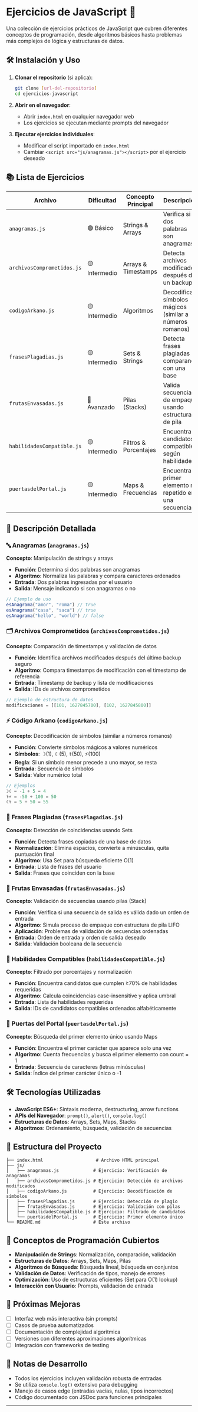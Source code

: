 # Ejercicios de JavaScript 🚀

Una colección de ejercicios prácticos de JavaScript que cubren diferentes conceptos de programación, desde algoritmos básicos hasta problemas más complejos de lógica y estructuras de datos.

## 🛠️ Instalación y Uso

1. **Clonar el repositorio** (si aplica):

   ```bash
   git clone [url-del-repositorio]
   cd ejercicios-javascript
   ```

2. **Abrir en el navegador**:

   - Abrir `index.html` en cualquier navegador web
   - Los ejercicios se ejecutan mediante prompts del navegador

3. **Ejecutar ejercicios individuales**:

   - Modificar el script importado en `index.html`
   - Cambiar `<script src="js/anagramas.js"></script>` por el ejercicio deseado

## 📚 Lista de Ejercicios

| Archivo                    | Dificultad   | Concepto Principal    | Descripción                                               |
| -------------------------- | ------------ | --------------------- | --------------------------------------------------------- |
| `anagramas.js`             | 🟢 Básico     | Strings & Arrays      | Verifica si dos palabras son anagramas                    |
| `archivosComprometidos.js` | 🟡 Intermedio | Arrays & Timestamps   | Detecta archivos modificados después de un backup         |
| `codigoArkano.js`          | 🟡 Intermedio | Algoritmos            | Decodifica símbolos mágicos (similar a números romanos)   |
| `frasesPlagadias.js`       | 🟡 Intermedio | Sets & Strings        | Detecta frases plagiadas comparando con una base          |
| `frutasEnvasadas.js`       | 🔴 Avanzado   | Pilas (Stacks)        | Valida secuencias de empaque usando estructura de pila    |
| `habilidadesCompatible.js` | 🟡 Intermedio | Filtros & Porcentajes | Encuentra candidatos compatibles según habilidades        |
| `puertasdelPortal.js`      | 🟡 Intermedio | Maps & Frecuencias    | Encuentra el primer elemento no repetido en una secuencia |

## 📖 Descripción Detallada

### 🔤 Anagramas (`anagramas.js`)

**Concepto**: Manipulación de strings y arrays

- **Función**: Determina si dos palabras son anagramas
- **Algoritmo**: Normaliza las palabras y compara caracteres ordenados
- **Entrada**: Dos palabras ingresadas por el usuario
- **Salida**: Mensaje indicando si son anagramas o no

```javascript
// Ejemplo de uso
esAnagrama("amor", "roma") // true
esAnagrama("casa", "saca") // true
esAnagrama("hello", "world") // false
```

### 🗂️ Archivos Comprometidos (`archivosComprometidos.js`)

**Concepto**: Comparación de timestamps y validación de datos

- **Función**: Identifica archivos modificados después del último backup seguro
- **Algoritmo**: Compara timestamps de modificación con el timestamp de referencia
- **Entrada**: Timestamp de backup y lista de modificaciones
- **Salida**: IDs de archivos comprometidos

```javascript
// Ejemplo de estructura de datos
modificaciones = [[101, 1627845700], [102, 1627845800]]
```

### ⚡ Código Arkano (`codigoArkano.js`)

**Concepto**: Decodificación de símbolos (similar a números romanos)

- **Función**: Convierte símbolos mágicos a valores numéricos
- **Símbolos**: ☽(1), ☾(5), ⚕(50), ⚡(100)
- **Regla**: Si un símbolo menor precede a uno mayor, se resta
- **Entrada**: Secuencia de símbolos
- **Salida**: Valor numérico total

```javascript
// Ejemplos
☽☾ = -1 + 5 = 4
⚕⚡ = -50 + 100 = 50
☾⚕ = 5 + 50 = 55
```

### 📝 Frases Plagiadas (`frasesPlagadias.js`)

**Concepto**: Detección de coincidencias usando Sets

- **Función**: Detecta frases copiadas de una base de datos
- **Normalización**: Elimina espacios, convierte a minúsculas, quita puntuación final
- **Algoritmo**: Usa Set para búsqueda eficiente O(1)
- **Entrada**: Lista de frases del usuario
- **Salida**: Frases que coinciden con la base

### 🥝 Frutas Envasadas (`frutasEnvasadas.js`)

**Concepto**: Validación de secuencias usando pilas (Stack)

- **Función**: Verifica si una secuencia de salida es válida dado un orden de entrada
- **Algoritmo**: Simula proceso de empaque con estructura de pila LIFO
- **Aplicación**: Problemas de validación de secuencias ordenadas
- **Entrada**: Orden de entrada y orden de salida deseado
- **Salida**: Validación booleana de la secuencia

### 💼 Habilidades Compatibles (`habilidadesCompatible.js`)

**Concepto**: Filtrado por porcentajes y normalización

- **Función**: Encuentra candidatos que cumplen ≥70% de habilidades requeridas
- **Algoritmo**: Calcula coincidencias case-insensitive y aplica umbral
- **Entrada**: Lista de habilidades requeridas
- **Salida**: IDs de candidatos compatibles ordenados alfabéticamente

### 🚪 Puertas del Portal (`puertasdelPortal.js`)

**Concepto**: Búsqueda del primer elemento único usando Maps

- **Función**: Encuentra el primer carácter que aparece solo una vez
- **Algoritmo**: Cuenta frecuencias y busca el primer elemento con count = 1
- **Entrada**: Secuencia de caracteres (letras minúsculas)
- **Salida**: Índice del primer carácter único o -1

## 🛠️ Tecnologías Utilizadas

- **JavaScript ES6+**: Sintaxis moderna, destructuring, arrow functions
- **APIs del Navegador**: `prompt()`, `alert()`, `console.log()`
- **Estructuras de Datos**: Arrays, Sets, Maps, Stacks
- **Algoritmos**: Ordenamiento, búsqueda, validación de secuencias

## 📁 Estructura del Proyecto

```
├── index.html                    # Archivo HTML principal
├── js/
│   ├── anagramas.js             # Ejercicio: Verificación de anagramas
│   ├── archivosComprometidos.js # Ejercicio: Detección de archivos modificados
│   ├── codigoArkano.js          # Ejercicio: Decodificación de símbolos
│   ├── frasesPlagadias.js       # Ejercicio: Detección de plagio
│   ├── frutasEnvasadas.js       # Ejercicio: Validación con pilas
│   ├── habilidadesCompatible.js # Ejercicio: Filtrado de candidatos
│   └── puertasdelPortal.js      # Ejercicio: Primer elemento único
└── README.md                    # Este archivo
```

## 🎯 Conceptos de Programación Cubiertos

- **Manipulación de Strings**: Normalización, comparación, validación
- **Estructuras de Datos**: Arrays, Sets, Maps, Pilas
- **Algoritmos de Búsqueda**: Búsqueda lineal, búsqueda en conjuntos
- **Validación de Datos**: Verificación de tipos, manejo de errores
- **Optimización**: Uso de estructuras eficientes (Set para O(1) lookup)
- **Interacción con Usuario**: Prompts, validación de entrada

## 🚀 Próximas Mejoras

- [ ] Interfaz web más interactiva (sin prompts)
- [ ] Casos de prueba automatizados
- [ ] Documentación de complejidad algorítmica
- [ ] Versiones con diferentes aproximaciones algorítmicas
- [ ] Integración con frameworks de testing

## 📝 Notas de Desarrollo

- Todos los ejercicios incluyen validación robusta de entradas
- Se utiliza `console.log()` extensivo para debugging
- Manejo de casos edge (entradas vacías, nulas, tipos incorrectos)
- Código documentado con JSDoc para funciones principales

------


